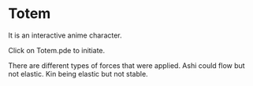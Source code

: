 # Totem
It is an interactive anime character.

Click on Totem.pde to initiate.

There are different types of forces that were applied. Ashi could flow but not elastic. Kin being elastic but not stable.
